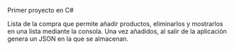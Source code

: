 Primer proyecto en C#

Lista de la compra que permite añadir productos, eliminarlos y mostrarlos en una lista mediante la consola.
Una vez añadidos, al salir de la aplicación genera un JSON en la que se almacenan.

